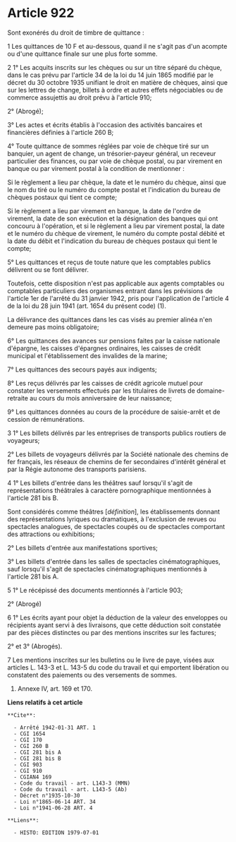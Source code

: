 # Article 922

Sont exonérés du droit de timbre de quittance :

1  Les quittances de 10 F et au-dessous, quand il ne s'agit pas d'un acompte ou d'une quittance finale sur une plus forte
somme.

2  1° Les acquits inscrits sur les chèques ou sur un titre séparé du chèque, dans le cas prévu par l'article 34 de la loi du
14 juin 1865 modifié par le décret du 30 octobre 1935 unifiant le droit en matière de chèques, ainsi que sur les lettres de
change, billets à ordre et autres effets négociables ou de commerce assujettis au droit prévu à l'article 910;

2° (Abrogé);

3° Les actes et écrits établis à l'occasion des activités bancaires et financières définies à l'article 260 B;

4° Toute quittance de sommes réglées par voie de chèque tiré sur un banquier, un agent de change, un trésorier-payeur
général, un receveur particulier des finances, ou par voie de chèque postal, ou par virement en banque ou par virement postal
à la condition de mentionner :

Si le règlement a lieu par chèque, la date et le numéro du chèque, ainsi que le nom du tiré ou le numéro du compte postal et
l'indication du bureau de chèques postaux qui tient ce compte;

Si le règlement a lieu par virement en banque, la date de l'ordre de virement, la date de son exécution et la désignation des
banques qui ont concouru à l'opération, et si le règlement a lieu par virement postal, la date et le numéro du chèque de
virement, le numéro du compte postal débité et la date du débit et l'indication du bureau de chèques postaux qui tient le
compte;

5° Les quittances et reçus de toute nature que les comptables publics délivrent ou se font délivrer.

Toutefois, cette disposition n'est pas applicable aux agents comptables ou comptables particuliers des organismes entrant
dans les prévisions de l'article 1er de l'arrêté du 31 janvier 1942, pris pour l'application de l'article 4 de la loi du 28
juin 1941 (art. 1654 du présent code) (1).

La délivrance des quittances dans les cas visés au premier alinéa n'en demeure pas moins obligatoire;

6° Les quittances des avances sur pensions faites par la caisse nationale d'épargne, les caisses d'épargnes ordinaires, les
caisses de crédit municipal et l'établissement des invalides de la marine;

7° Les quittances des secours payés aux indigents;

8° Les reçus délivrés par les caisses de crédit agricole mutuel pour constater les versements effectués par les titulaires de
livrets de domaine-retraite au cours du mois anniversaire de leur naissance;

9° Les quittances données au cours de la procédure de saisie-arrêt et de cession de rémunérations.

3  1° Les billets délivrés par les entreprises de transports publics routiers de voyageurs;

2° Les billets de voyageurs délivrés par la Société nationale des chemins de fer français, les réseaux de chemins de fer
secondaires d'intérêt général et par la Régie autonome des transports parisiens.

4  1° Les billets d'entrée dans les théâtres sauf lorsqu'il s'agit de représentations théâtrales à caractère pornographique
mentionnées à l'article 281 bis B.

Sont considérés comme théâtres [*définition*], les établissements donnant des représentations lyriques ou dramatiques, à
l'exclusion de revues ou spectacles analogues, de spectacles coupés ou de spectacles comportant des attractions ou
exhibitions;

2° Les billets d'entrée aux manifestations sportives;

3° Les billets d'entrée dans les salles de spectacles cinématographiques, sauf lorsqu'il s'agit de spectacles
cinématographiques mentionnés à l'article 281 bis A.

5  1° Le récépissé des documents mentionnés à l'article 903;

2° (Abrogé)

6  1° Les écrits ayant pour objet la déduction de la valeur des enveloppes ou récipients ayant servi à des livraisons, que
cette déduction soit constatée par des pièces distinctes ou par des mentions inscrites sur les factures;

2° et 3° (Abrogés).

7  Les mentions inscrites sur les bulletins ou le livre de paye, visées aux articles L. 143-3 et L. 143-5 du code du travail
et qui emportent libération ou constatent des paiements ou des versements de sommes.

1)  Annexe IV, art. 169 et 170.

**Liens relatifs à cet article**

	**Cite**:

	  - Arrêté 1942-01-31 ART. 1
	  - CGI 1654
	  - CGI 170
	  - CGI 260 B
	  - CGI 281 bis A
	  - CGI 281 bis B
	  - CGI 903
	  - CGI 910
	  - CGIAN4 169
	  - Code du travail - art. L143-3 (MMN)
	  - Code du travail - art. L143-5 (Ab)
	  - Décret n°1935-10-30
	  - Loi n°1865-06-14 ART. 34
	  - Loi n°1941-06-28 ART. 4

	**Liens**:

	  - HISTO: EDITION 1979-07-01
